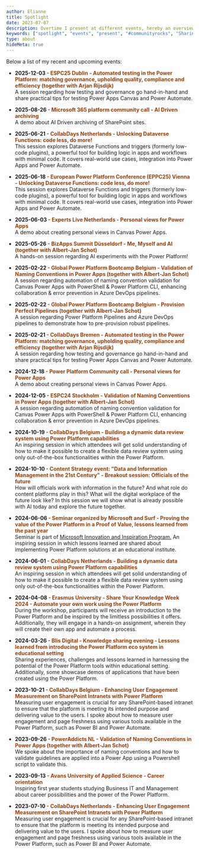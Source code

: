 ```yaml
---
author: Elianne
title: Spotlight
date: 2023-07-07
description: Overtime I present at different events, hereby an overview of my past and future agenda
keywords: ["spotlight", "events", "present", "#communityrocks", "Sharing knowledge"]
type: about
hideMeta: true
---
```



Below a list of my recent and upcoming events:
* **2025-12-03  <span style="color: #92400e;">- ESPC25 Dublin -  Automated testing in the Power Platform: matching governance, upholding quality, compliance and efficiency (together with Arjan Rijsdijk)**</span></br>
A session regarding how testing and governance go hand-in-hand and share practical tips for testing Power Apps Canvas and Power Automate.

* **2025-08-26  <span style="color: #92400e;">- Microsoft 365 platform community call - AI Driven archiving**</span></br>
A demo about AI Driven archiving of SharePoint sites. 

* **2025-06-21  <span style="color: #92400e;">- CollabDays Netherlands - Unlocking Dataverse Functions: code less, do more!**</span></br>
This session explores Dataverse Functions and triggers (formerly low-code plugins), a powerful tool for building logic in apps and workflows with minimal code. It covers real-world use cases, integration into Power Apps and Power Automate. 

* **2025-06-18  <span style="color: #92400e;">- European Power Platform Conference (EPPC25) Vienna - Unlocking Dataverse Functions: code less, do more!**</span></br>
This session explores Dataverse Functions and triggers (formerly low-code plugins), a powerful tool for building logic in apps and workflows with minimal code. It covers real-world use cases, integration into Power Apps and Power Automate. 

* **2025-06-03  <span style="color: #92400e;">- Experts Live Netherlands - Personal views for Power Apps**</span></br>
A demo about creating personal views in Canvas Power Apps. 

* **2025-05-26  <span style="color: #92400e;">- BizApps Summit Düsseldorf - Me, Myself and AI (together with Albert-Jan Schot)**</span></br>
A hands-on session regarding AI experiments with the Power Platform! 

* **2025-02-22  <span style="color: #92400e;">- Global Power Platform Bootcamp Belgium -  Validation of Naming Conventions in Power Apps (together with Albert-Jan Schot)**</span></br>
A session regarding automation of naming convention validation for Canvas Power Apps with PowerShell & Power Platform CLI, enhancing collaboration & error prevention in Azure DevOps pipelines.

* **2025-02-22  <span style="color: #92400e;">- Global Power Platform Bootcamp Belgium -  Provision Perfect Pipelines (together with Albert-Jan Schot)**</span></br>
A session regarding Power Platform Pipelines and Azure DevOps pipelines to demonstrate how to pre-provision robust pipelines.

* **2025-02-21  <span style="color: #92400e;">- CollabDays Bremen -  Automated testing in the Power Platform: matching governance, upholding quality, compliance and efficiency (together with Arjan Rijsdijk)**</span></br>
A session regarding how testing and governance go hand-in-hand and share practical tips for testing Power Apps Canvas and Power Automate.

* **2024-12-18  <span style="color: #92400e;">- Power Platform Community call - Personal views for Power Apps**</span></br>
A demo about creating personal views in Canvas Power Apps. 

* **2024-12-05  <span style="color: #92400e;">- ESPC24 Stockholm - Validation of Naming Conventions in Power Apps (together with Albert-Jan Schot)**</span></br>
A session regarding automation of naming convention validation for Canvas Power Apps with PowerShell & Power Platform CLI, enhancing collaboration & error prevention in Azure DevOps pipelines.

* **2024-10-19 <span style="color: #92400e;">- CollabDays Belgium - Building a dynamic data review system using Power Platform capabilities**</span></br>
An inspiring session in which attendees will get solid understanding of how to make it possible to create a flexible data review system using only out-of-the-box functionalities within the Power Platform.

* **2024-10-10 <span style="color: #92400e;">- Content Strategy event: "Data and Information Management in the 21st Century" - Breakout session: Officials of the future**</span></br>
How will officials work with information in the future? And what role do content platforms play in this? What will the digital workplace of the future look like?  In this session we will show what is already possible with AI today and explore the future together.

* **2024-06-06 <span style="color: #92400e;">- Seminar organized by Microsoft and Surf - Proving the value of the Power Platform in a Proof of Value, lessons learned from the past year**</span></br>
Seminar is part of [Microsoft Innovation and Inspiration  Program.](https://pulse.microsoft.com/nl-nl/microsoft-innovation-inspiration-program/)
An inspiring session in which lessons learned are shared about implementing Power Platform solutions at an educational institute.

* **2024-06-01 <span style="color: #92400e;">- CollabDays Netherlands - Building a dynamic data review system using Power Platform capabilities**</span></br>
An inspiring session in which attendees will get solid understanding of how to make it possible to create a flexible data review system using only out-of-the-box functionalities within the Power Platform.

* **2024-04-08 <span style="color: #92400e;">- Erasmus University - Share Your Knowledge Week 2024 - Automate your own work using the Power Platform**</span></br>
During the workshop, participants will receive an introduction to the Power Platform and be inspired by the limitless possibilities it offers. Additionally, they will engage in a hands-on assignment, wherein they will create their own app and automate a process.

* **2024-03-26 <span style="color: #92400e;">- Blis Digital - Knowledge sharing evening - Lessons learned from introducing the Power Platform eco system in educational setting**</span></br>Sharing experiences, challenges and lessons learned in harnessing the potential of the Power Platform tools within educational setting. Additionally, some showcase demos of applications that have been created using the Power Platform.

* **2023-10-21 <span style="color: #92400e;">- CollabDays Belgium - Enhancing User Engagement Measurement on SharePoint Intranets with Power Platform**</span></br>
Measuring user engagement is crucial for any SharePoint-based intranet to ensure that the platform is meeting its intended purpose and delivering value to the users. I spoke about how to measure user engagement and page freshness using various tools available in the Power Platform, such as Power BI and Power Automate.

* **2023-09-26  <span style="color: #92400e;">- PowerAddicts NL - Validation of Naming Conventions in Power Apps (together with Albert-Jan Schot)**</span></br>
We spoke about the importance of naming conventions and how to validate guidelines are applied into a Power App using a Powershell script to validate this.

* **2023-09-13 <span style="color: #92400e;">- Avans University of Applied Science - Career orientation**</span></br>
Inspiring first year students studying Business IT and Management about career possibilities and the power of the Power Platform.

* **2023-07-10 <span style="color: #92400e;">- CollabDays Netherlands - Enhancing User Engagement Measurement on SharePoint Intranets with Power Platform**</span></br>
Measuring user engagement is crucial for any SharePoint-based intranet to ensure that the platform is meeting its intended purpose and delivering value to the users. I spoke about how to measure user engagement and page freshness using various tools available in the Power Platform, such as Power BI and Power Automate.